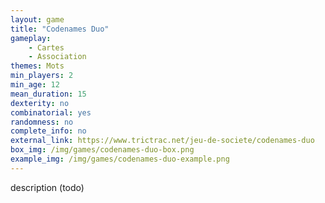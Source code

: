```yaml
---
layout: game
title: "Codenames Duo"
gameplay:
    - Cartes
    - Association
themes: Mots
min_players: 2
min_age: 12
mean_duration: 15
dexterity: no
combinatorial: yes
randomness: no
complete_info: no
external_link: https://www.trictrac.net/jeu-de-societe/codenames-duo
box_img: /img/games/codenames-duo-box.png
example_img: /img/games/codenames-duo-example.png
---
```


description (todo)